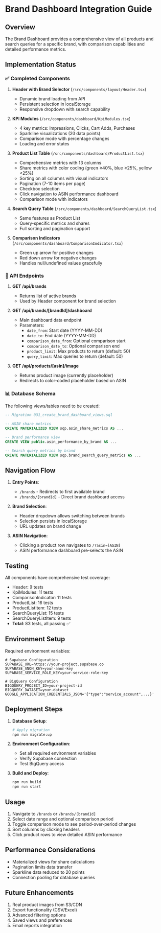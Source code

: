 # Brand Dashboard Integration Guide

## Overview

The Brand Dashboard provides a comprehensive view of all products and search queries for a specific brand, with comparison capabilities and detailed performance metrics.

## Implementation Status

### ✅ Completed Components

1. **Header with Brand Selector** (`/src/components/layout/Header.tsx`)
   - Dynamic brand loading from API
   - Persistent selection in localStorage
   - Responsive dropdown with search capability

2. **KPI Modules** (`/src/components/dashboard/KpiModules.tsx`)
   - 4 key metrics: Impressions, Clicks, Cart Adds, Purchases
   - Sparkline visualizations (20 data points)
   - Comparison mode with percentage changes
   - Loading and error states

3. **Product List Table** (`/src/components/dashboard/ProductList.tsx`)
   - Comprehensive metrics with 13 columns
   - Share metrics with color coding (green ≥40%, blue ≥25%, yellow <25%)
   - Sorting on all columns with visual indicators
   - Pagination (7-10 items per page)
   - Checkbox selection
   - Click navigation to ASIN performance dashboard
   - Comparison mode with indicators

4. **Search Query Table** (`/src/components/dashboard/SearchQueryList.tsx`)
   - Same features as Product List
   - Query-specific metrics and shares
   - Full sorting and pagination support

5. **Comparison Indicators** (`/src/components/dashboard/ComparisonIndicator.tsx`)
   - Green up arrow for positive changes
   - Red down arrow for negative changes
   - Handles null/undefined values gracefully

### 🚀 API Endpoints

1. **GET /api/brands**
   - Returns list of active brands
   - Used by Header component for brand selection

2. **GET /api/brands/[brandId]/dashboard**
   - Main dashboard data endpoint
   - Parameters:
     - `date_from`: Start date (YYYY-MM-DD)
     - `date_to`: End date (YYYY-MM-DD)
     - `comparison_date_from`: Optional comparison start
     - `comparison_date_to`: Optional comparison end
     - `product_limit`: Max products to return (default: 50)
     - `query_limit`: Max queries to return (default: 50)

3. **GET /api/products/[asin]/image**
   - Returns product image (currently placeholder)
   - Redirects to color-coded placeholder based on ASIN

### 📊 Database Schema

The following views/tables need to be created:

```sql
-- Migration 031_create_brand_dashboard_views.sql

-- ASIN share metrics
CREATE MATERIALIZED VIEW sqp.asin_share_metrics AS ...

-- Brand performance view
CREATE VIEW public.asin_performance_by_brand AS ...

-- Search query metrics by brand
CREATE MATERIALIZED VIEW sqp.brand_search_query_metrics AS ...
```

## Navigation Flow

1. **Entry Points**:
   - `/brands` - Redirects to first available brand
   - `/brands/[brandId]` - Direct brand dashboard access

2. **Brand Selection**:
   - Header dropdown allows switching between brands
   - Selection persists in localStorage
   - URL updates on brand change

3. **ASIN Navigation**:
   - Clicking a product row navigates to `/?asin=[ASIN]`
   - ASIN performance dashboard pre-selects the ASIN

## Testing

All components have comprehensive test coverage:

- Header: 9 tests
- KpiModules: 11 tests  
- ComparisonIndicator: 11 tests
- ProductList: 16 tests
- ProductListItem: 12 tests
- SearchQueryList: 15 tests
- SearchQueryListItem: 9 tests
- **Total**: 83 tests, all passing ✅

## Environment Setup

Required environment variables:

```env
# Supabase Configuration
SUPABASE_URL=https://your-project.supabase.co
SUPABASE_ANON_KEY=your-anon-key
SUPABASE_SERVICE_ROLE_KEY=your-service-role-key

# BigQuery Configuration  
BIGQUERY_PROJECT_ID=your-project-id
BIGQUERY_DATASET=your-dataset
GOOGLE_APPLICATION_CREDENTIALS_JSON='{"type":"service_account",...}'
```

## Deployment Steps

1. **Database Setup**:
   ```bash
   # Apply migration
   npm run migrate:up
   ```

2. **Environment Configuration**:
   - Set all required environment variables
   - Verify Supabase connection
   - Test BigQuery access

3. **Build and Deploy**:
   ```bash
   npm run build
   npm run start
   ```

## Usage

1. Navigate to `/brands` or `/brands/[brandId]`
2. Select date range and optional comparison period
3. Toggle comparison mode to see period-over-period changes
4. Sort columns by clicking headers
5. Click product rows to view detailed ASIN performance

## Performance Considerations

- Materialized views for share calculations
- Pagination limits data transfer
- Sparkline data reduced to 20 points
- Connection pooling for database queries

## Future Enhancements

1. Real product images from S3/CDN
2. Export functionality (CSV/Excel)
3. Advanced filtering options
4. Saved views and preferences
5. Email reports integration